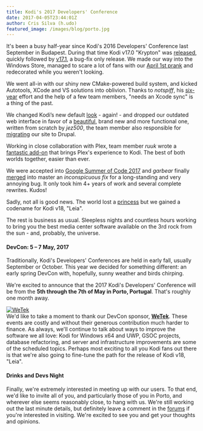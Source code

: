```yaml
---
title: Kodi's 2017 Developers' Conference
date: 2017-04-05T23:44:01Z
author: Cris Silva (h.udo)
featured_image: /images/blog/porto.jpg
---
```

It's been a busy half-year since Kodi's 2016 Developers' Conference last September in Budapest. During that time Kodi v17.0 "Krypton" was [released](https://kodi.tv/kodi17), quickly followed by [v17.1](https://kodi.tv/download), a bug-fix only release. We made our way into the Windows Store, managed to scare a lot of fans with our [April 1st prank](https://kodi.tv/article/andwere-baaaaack) and redecorated while you weren't looking.

 We went all-in with our shiny new CMake-powered build system, and kicked Autotools, XCode and VS solutions into oblivion. Thanks to *notspiff*, his [six-year](https://github.com/xbmc/xbmc/pull/10429#issuecomment-267297682) effort and the help of a few team members, "needs an Xcode sync" is a thing of the past.

 We changed Kodi’s new default [look](/article/kodi-v17-krypton-default-skin-next-gen) - again! - and dropped our outdated web interface in favor of a [beautiful](/article/new-webinterface-called-chorus2), brand new and more functional one, written from scratch by *jez500*, the team member also responsible for [migrating](https://kodi.tv/article/we-have-new-website) our site to Drupal.

 Working in close collaboration with Plex, team member *ruuk* wrote a [fantastic add-on](https://kodi.tv/plex-add-on-for-kodi) that brings Plex's experience to Kodi. The best of both worlds together, easier than ever.

 We were accepted into [Google Summer of Code 2017](https://kodi.tv/article/we-are-google-summer-code-2017-organization) and *garbear* finally [merged](https://github.com/xbmc/xbmc/pull/11022) into master an *inconspicuous fix* for a long-standing and very annoying bug. It only took him 4+ years of work and several complete rewrites. Kudos!

 Sadly, not all is good news. The world lost a [princess](/article/kodi-v18-leia) but we gained a codename for Kodi v18, "Leia".

 The rest is business as usual. Sleepless nights and countless hours working to bring you the best media center software available on the 3rd rock from the sun - and, probably, the universe.

  

 #### DevCon: 5 – 7 May, 2017

 Traditionally, Kodi's Developers' Conferences are held in early fall, usually September or October. This year we decided for something different: an early spring DevCon with, hopefully, sunny weather and birds chirping.

 We're excited to announce that the 2017 Kodi's Developers' Conference will be from the **5th through the 7th of May in Porto, Portugal**. That's roughly one month away.

  

 [![WeTek](http://xbmcfoundation.prod.dd:8083/sites/default/files/sponsor/field_image/WeTek.png "WeTek")](https://business.wetek.com)  
We'd like to take a moment to thank our DevCon sponsor, **[WeTek](https://business.wetek.com)**. These events are costly and without their generous contribution much harder to finance. As always, we'll continue to talk about ways to improve the software we all love: Kodi for Windows x64 and UWP, GSOC projects, database refactoring, and server and infrastructure improvements are some of the scheduled topics. Perhaps most exciting to all you Kodi fans out there is that we're also going to fine-tune the path for the release of Kodi v18, "Leia".

  

 #### Drinks and Devs Night

 Finally, we're extremely interested in meeting up with our users. To that end, we'd like to invite all of you, and particularly those of you in Porto, and wherever else seems reasonably close, to hang with us. We're still working out the last minute details, but definitely leave a comment in the [forums](https://forum.kodi.tv/showthread.php?tid=311585) if you're interested in visiting. We're excited to see you and get your thoughts and opinions.

 